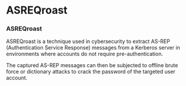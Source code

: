 # ASREQroast

### ASREQroast

ASREQroast is a technique used in cybersecurity to extract AS-REP (Authentication Service Response) messages from a Kerberos server in environments where accounts do not require pre-authentication.

The captured AS-REP messages can then be subjected to offline brute force or dictionary attacks to crack the password of the targeted user account.
